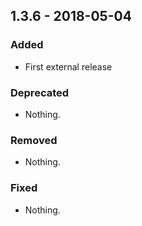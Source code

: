 
## 1.3.6 - 2018-05-04

### Added
- First external release

### Deprecated
- Nothing.

### Removed
- Nothing.

### Fixed
- Nothing.
